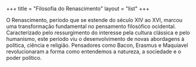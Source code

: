+++
title = "Filosofia do Renascimento"
layout = "list"
+++

O Renascimento, período que se estende do século XIV ao XVI, marcou uma transformação fundamental no pensamento filosófico ocidental. Caracterizado pelo ressurgimento do interesse pela cultura clássica e pelo humanismo, este período viu o desenvolvimento de novas abordagens à política, ciência e religião. Pensadores como Bacon, Erasmus e Maquiavel revolucionaram a forma como entendemos a natureza, a sociedade e o poder político.
